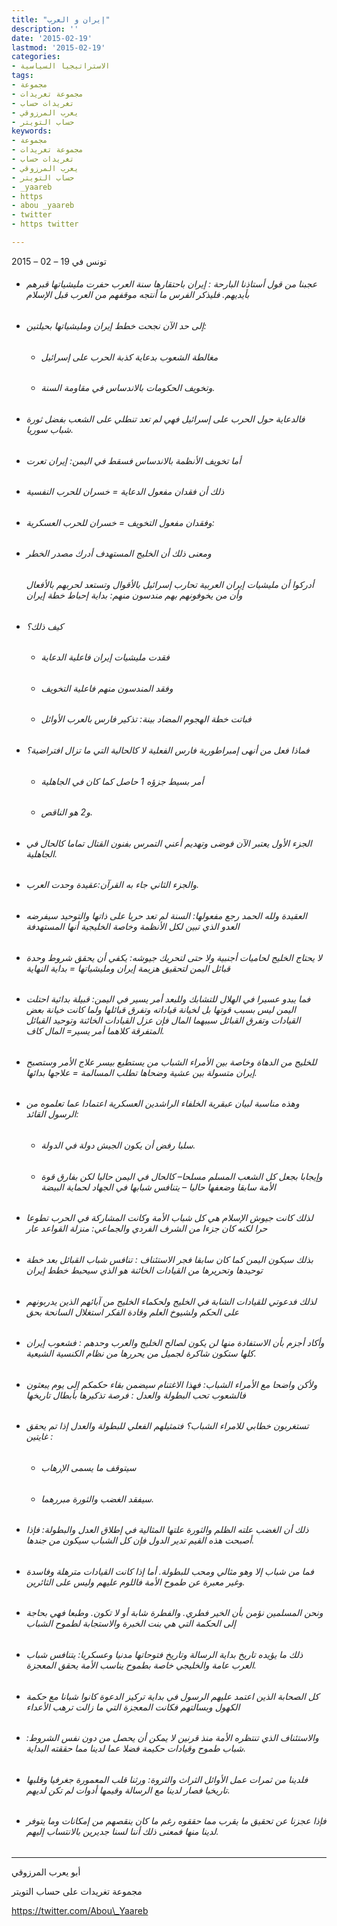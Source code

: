 ```yaml
---
title: "إيران و العرب"
description: ''
date: '2015-02-19'
lastmod: '2015-02-19'
categories:
- الاستراتيجيا السياسية
tags:
- مجموعة
- مجموعة تغريدات
- تغريدات حساب
- يعرب المرزوقي
- حساب التويتر
keywords:
- مجموعة
- مجموعة تغريدات
- تغريدات حساب
- يعرب المرزوقي
- حساب التويتر
- _yaareb
- https
- abou _yaareb
- twitter
- https twitter

---
```

تونس في 19 – 02 – 2015

* ###### عجبنا من قول أستاذنا البارحة : إيران باحتقارها سنة العرب حفرت مليشياتها قبرهم بأيديهم. فليذكر الفرس ما أنتجه موقفهم من العرب قبل الإسلام
* ###### إلى حد الآن نجحت خطط إيران ومليشياتها بحيلتين:

  + ###### مغالطة الشعوب بدعاية كذبة الحرب على إسرائيل
  + ###### وتخويف الحكومات بالاندساس في مقاومة السنة.
* ###### فالدعاية حول الحرب على إسرائيل فهي لم تعد تنطلي على الشعب بفضل ثورة شباب سوريا.
* ###### أما تخويف الأنظمة بالاندساس فسقط في اليمن: إيران تعرت
* ###### ذلك أن فقدان مفعول الدعاية = خسران للحرب النفسية
* ###### وفقدان مفعول التخويف = خسران للحرب العسكرية:
* ###### ومعنى ذلك أن الخليج المستهدف أدرك مصدر الخطر

  ###### أدركوا أن مليشيات إيران العربية تحارب إسرائيل بالأقوال وتستعد لحربهم بالأفعال وأن من يخوفونهم بهم مندسون منهم: بداية إحباط خطة إيران
* ###### كيف ذلك؟

  + ###### فقدت مليشيات إيران فاعلية الدعاية
  + ###### وفقد المندسون منهم فاعلية التخويف
  + ###### فباتت خطة الهجوم المضاد بينة: تذكير فارس بالعرب الأوائل
* ###### فماذا فعل من أنهى إمبراطورية فارس الفعلية لا كالحالية التي ما تزال افتراضية؟

  + ###### أمر بسيط جزؤه 1 حاصل كما كان في الجاهلية
  + ###### و2 هو الناقص.
* ###### الجزء الأول يعتبر الآن فوضى وتهديم أعني التمرس بفنون القتال تماما كالحال في الجاهلية.
* ###### والجزء الثاني جاء به القرآن:عقيدة وحدت العرب.
* ###### العقيدة ولله الحمد رجع مفعولها: السنة لم تعد حربا على ذاتها والتوحيد سيفرضه العدو الذي تبين لكل الأنظمة وخاصة الخليجية أنها المستهدفة
* ###### لا يحتاج الخليج لحاميات أجنبية ولا حتى لتحريك جيوشه: يكفي أن يحقق شروط وحدة قبائل اليمن لتحقيق هزيمة إيران ومليشياتها = بداية النهاية
* ###### فما يبدو عسيرا في الهلال للتشابك وللبعد أمر يسير في اليمن: قبيلة بدائية احتلت اليمن ليس بسبب قوتها بل لخيانة قياداته وتفرق قبائلها ولما كانت خيانة بعض القيادات وتفرق القبائل سببهما المال فإن عزل القيادات الخائنة وتوحيد القبائل المتفرقة كلاهما أمر يسير= المال كاف.
* ###### للخليج من الدهاة وخاصة بين الأمراء الشباب من يستطيع بيسر علاج الأمر وستصبح إيران متسولة بين عشية وضحاها تطلب المسالمة = علاجها بدائها.
* ###### وهذه مناسبة لبيان عبقرية الخلفاء الراشدين العسكرية اعتمادا عما تعلموه من الرسول القائد:

  + ###### سلبا رفض أن يكون الجيش دولة في الدولة.
  + ###### وإيجابا بجعل كل الشعب المسلم مسلحا– كالحال في اليمن حاليا لكن بفارق قوة الأمة سابقا وضعفها حاليا – يتنافس شبابها في الجهاد لحماية البيضة
* ###### لذلك كانت جيوش الإسلام هي كل شباب الأمة وكانت المشاركة في الحرب تطوعا حرا لكنه كان جزءا من الشرف الفردي والجماعي: منزلة القواعد عار
* ###### بذلك سيكون اليمن كما كان سابقا فجر الاستئناف : تنافس شباب القبائل بعد خطة توحيدها وتحريرها من القيادات الخائنة هو الذي سيحبط خطط إيران
* ###### لذلك فدعوتي للقيادات الشابة في الخليج ولحكماء الخليج من آبائهم الذين يدربونهم على الحكم ولشيوخ العلم وقادة الفكر استغلال السانحة بحق
* ###### وأكاد أجزم بأن الاستفادة منها لن يكون لصالح الخليج والعرب وحدهم : فشعوب إيران كلها ستكون شاكرة لجميل من يحررها من نظام الكنسية الشيعية.
* ###### ولأكن واضحا مع الأمراء الشباب: فهذا الاغتنام سيضمن بقاء حكمكم إلى يوم يبعثون فالشعوب تحب البطولة والعدل : فرصة تذكيرها بأبطال تاريخها
* ###### تستغربون خطابي للامراء الشباب؟ فتمثيلهم الفعلي للبطولة والعدل إذا تم يحقق غايتين :

  + ###### سيتوقف ما يسمى الإرهاب
  + ###### سيفقد الغضب والثورة مبررهما.
* ###### ذلك أن الغضب علته الظلم والثورة علتها المثالية في إطلاق العدل والبطولة: فإذا أصبحت هذه القيم تدير الدول فإن كل الشباب سيكون من جندها.
* ###### فما من شباب إلا وهو مثالي ومحب للبطولة. أما إذا كانت القيادات مترهلة وفاسدة وغير معبرة عن طموح الأمة فاللوم عليهم وليس على الثائرين.
* ###### ونحن المسلمين نؤمن بأن الخير فطري. والفطرة شابة أو لا تكون. وطبعا فهي بحاجة إلى الحكمة التي هي بنت الخبرة والاستجابة لطموح الشباب
* ###### ذلك ما يؤيده تاريخ بداية الرسالة وتاريخ فتوحاتها مدنيا وعسكريا: يتنافس شباب العرب عامة والخليجي خاصة بطموح يناسب الأمة يحقق المعجزة.
* ###### كل الصحابة الذين اعتمد عليهم الرسول في بداية تركيز الدعوة كانوا شبانا مع حكمة الكهول وبسالتهم فكانت المعجزة التي ما زالت ترهب الأعداء
* ###### والاستئناف الذي تنتظره الأمة منذ قرنين لا يمكن أن يحصل من دون نفس الشروط: شباب طموح وقيادات حكيمة فضلا عما لدينا مما حققته البداية.
* ###### فلدينا من ثمرات عمل الأوائل الثراث والثروة: ورثنا قلب المعمورة جغرفيا وقلبها تاريخيا فصار لدينا مع الرسالة وقيمها أدوات لم تكن لديهم.
* ###### فإذا عجزنا عن تحقيق ما يقرب مما حققوه رغم ما كان ينقصهم من إمكانات وما يتوفر لدينا منها فمعنى ذلك أننا لسنا جديرين بالانتساب إليهم.

---

أبو يعرب المرزوقي

مجموعة تغريدات على حساب التويتر

https://twitter.com/Abou\_Yaareb

###